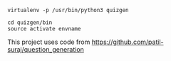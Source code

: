 ```
virtualenv -p /usr/bin/python3 quizgen
```

```
cd quizgen/bin
source activate envname
```


This project uses code from https://github.com/patil-suraj/question_generation
